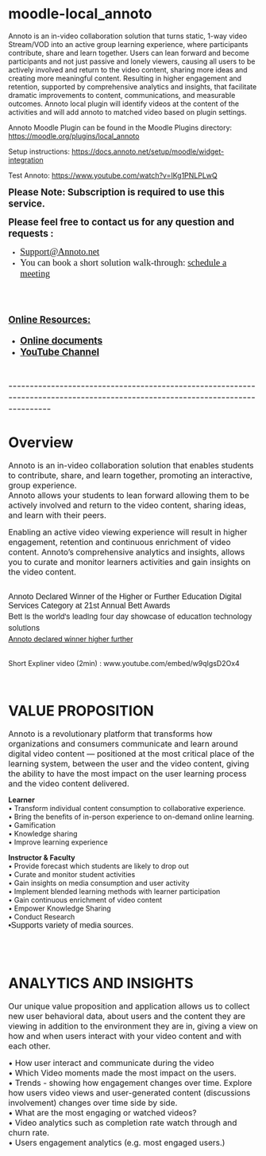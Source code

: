 # moodle-local_annoto
Annoto is an in-video collaboration solution that turns static, 1-way video Stream/VOD into an active group learning experience, where participants contribute, share and learn together. Users can lean forward and become participants and not just passive and lonely viewers, causing all users to be actively involved and return to the video content, sharing more ideas and creating more meaningful content. Resulting in higher engagement and retention, supported by comprehensive analytics and insights, that facilitate dramatic improvements to content, communications, and measurable outcomes. Annoto local plugin will identify videos at the content of the activities and will add annoto to matched video based on plugin settings.

Annoto Moodle Plugin can be found in the Moodle Plugins directory:
https://moodle.org/plugins/local_annoto

Setup instructions:
https://docs.annoto.net/setup/moodle/widget-integration

Test Annoto:
https://www.youtube.com/watch?v=IKg1PNLPLwQ

<p>
    <span style="font-size: 14pt;"><strong>Please Note: Subscription is required to use this service.</strong></span>
</p>

<p>
    <span style="font-size: 14pt;"><strong>Please feel free to contact us for any question and requests :</strong></span>
</p>
<ul>
    <li style="font-family: Calibri; font-size: 11pt;">
        <span style="font-size: 14pt;">
            <a href="mailto:Support@annoto.net">Support@Annoto.net</a>
        </span>
    </li>
    <li style="font-family: Calibri; font-size: 11pt;">
        <span style="font-size: 14pt;">You can book a short solution walk-through: <a href="https://meetings.hubspot.com/hen/sandbox">schedule&nbsp;a meeting</a>
        </span>
    </li>
</ul>
<p>


<p style="margin: 0in; font-family: Calibri; font-size: 11.0pt;">&nbsp;</p>
<h1 class="hero-title h2-mobile mt-0 is-revealing" style="visibility: visible;">
    <span style="font-size: 14pt;"><strong>
            <span style="text-decoration: underline;">Online Resources:</span>
        </strong></span>
</h1>
<ul>
    <li>
        <a href="https://docs.annoto.net/guides/">
            <span style="font-size: 14pt;"><strong>Online documents</strong></span>
        </a>
    </li>
    <li>
        <span style="font-size: 14pt;"><strong>
                <a href="https://www.youtube.com/channel/UCLpTqywRf1_DobM7rRulcTg">YouTube Channel</a>
            </strong></span>
    </li>
</ul>
<p>&nbsp;</p>
    <span style="font-size: 14pt;">------------------------------------------------------------------------------------------------------------------------------</span>
</p>
<h1 class="hero-title h2-mobile mt-0 is-revealing" style="visibility: visible;">Overview</h1>
<p class="hero-title h2-mobile mt-0 is-revealing" style="visibility: visible;">
    <span style="font-size: 12pt;">Annoto is an in-video collaboration solution that enables students to contribute, share, and learn together, promoting an interactive, group experience.</span>
    <br />
    <span style="font-size: 12pt;">Annoto allows your students to lean forward allowing them to be actively involved and return to the video content, sharing ideas, and learn with their peers.</span>
</p>
<p class="hero-title h2-mobile mt-0 is-revealing" style="visibility: visible;">
    <span style="font-size: 12pt;">Enabling an active video viewing experience will result in higher engagement, retention and continuous enrichment of video content. Annoto&rsquo;s comprehensive analytics and insights, allows you to curate and monitor learners activities and gain insights on the video content.</span>
</p>
<p>
    <br />
    <span style="font-family: Arial; font-size: 12pt;">Annoto Declared Winner of the Higher or Further Education Digital Services Category at 21st Annual Bett Awards</span>
    <br />
    <span style="color: #26282a; font-family: 'Helvetica Neue', Helvetica, Arial, sans-serif; font-size: 12pt;">Bett is the world's leading four day showcase of education technology solutions</span>
    <br />
    <a style="font-family: 'Helvetica Neue', Helvetica, Arial, sans-serif; font-size: 15px;" href="https://finance.yahoo.com/news/annoto-declared-winner-higher-further-140000589.html" target="[object Object]">Annoto declared winner higher further</a>
    <br />
    <br />
</p>
    Short Expliner video (2min) : www.youtube.com/embed/w9qIgsD2Ox4
<p>&nbsp;</p>
<div class="body-wrap boxed-container">
    <div class="hero-inner">
        <div class="hero-copy">
            <h1 class="hero-title h2-mobile mt-0 is-revealing" style="visibility: visible;">VALUE PROPOSITION</h1>
            <p>
                <span style="font-size: 12pt;">Annoto is a revolutionary platform that transforms how organizations and consumers communicate and learn around digital video content &mdash; positioned at the most critical place of the learning system, between the user and the video content, giving the ability to have the most impact on the user learning process and the video content delivered.</span>
            </p>
            <p><strong>Learner</strong>
                <br />&bull; Transform individual content consumption to collaborative experience.
                <br />&bull; Bring the benefits of in-person experience to on-demand online learning.
                <br />&bull; Gamification
                <br />&bull; Knowledge sharing
                <br />&bull; Improve learning experience
            </p>
            <strong>Instructor &amp; Faculty</strong>
        </div>
        <div class="hero-copy">&bull; Provide forecast which students are likely to drop out</div>
        <div class="hero-copy">&bull; Curate and monitor student activities
            <br />&bull; Gain insights on media consumption and user activity
            <br />&bull; Implement blended learning methods with learner participation
            <br />&bull; Gain continuous enrichment of video content
            <br />&bull; Empower Knowledge Sharing
        </div>
        <div class="hero-copy">&bull; Conduct Research</div>
        <div class="hero-copy">
            <span style="font-family: sans-serif; font-size: 1rem;">&bull;Supports variety of media sources.</span>
        </div>
        <div class="hero-illustration">
            <div class="hero-illustration-browser is-revealing" style="visibility: visible;">&nbsp;</div>
            <div class="hero-ball hero-ball-5 is-revealing" style="visibility: visible;">&nbsp;</div>
            <div class="hero-ball hero-ball-5 is-revealing" style="visibility: visible;">&nbsp;</div>
        </div>
    </div>
</div>
<div class="body-wrap boxed-container">
    <div class="hero-inner">
        <div class="hero-copy">
            <div class="container-sm">
                <h1 class="hero-title h2-mobile mt-0 is-revealing" style="visibility: visible;">ANALYTICS AND INSIGHTS</h1>
                <p class="hero-paragraph is-revealing" style="visibility: visible;">
                    <span style="font-size: 12pt;">Our unique value proposition and application allows us to collect new user behavioral data, about users and the content they are viewing in addition to the environment they are in, giving a view on how and when users interact with your video content and with each other.</span>
                </p>
                <span style="font-size: 12pt;">&bull; How user interact and communicate during the video</span>
                <br />
                <span style="font-size: 12pt;">&bull; Which Video moments made the most impact on the users.</span>
            </div>
            <div class="container-sm">
                <span style="font-size: 12pt;">&bull; Trends - showing how engagement changes over time. Explore how users video views and user-generated content (discussions involvement) changes over time side by side.</span>
                <br />
                <span style="font-size: 12pt;">&bull; What are the most engaging or watched videos?</span>
                <br />
                <span style="font-size: 12pt;">&bull; Video analytics such as completion rate watch through and churn rate.</span>
                <br />
                <span style="font-size: 12pt;">&bull; Users engagement analytics (e.g. most engaged users.)</span>
            </div>
        </div>
    </div>
</div>

